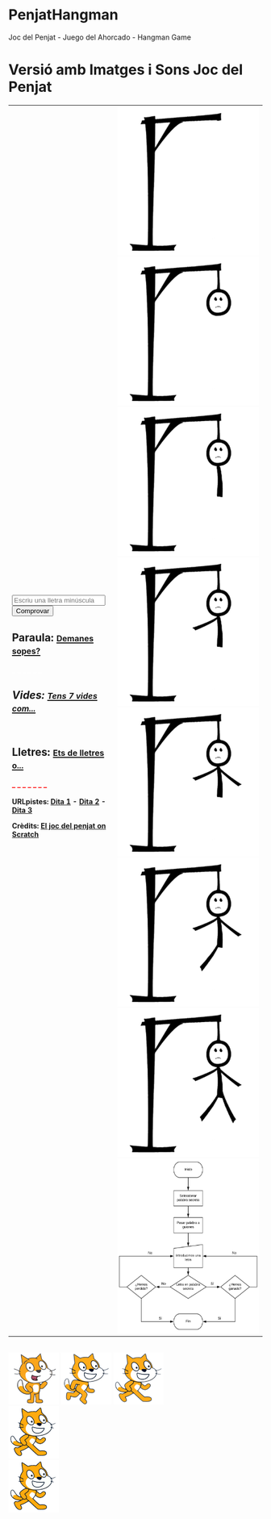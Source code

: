 # PenjatHangman
Joc del Penjat - Juego del Ahorcado -  Hangman Game
        <h1>Versió amb Imatges i Sons Joc del Penjat</h1>
        <table>
            <tr>
              <td>
                    <input id="lletra" type="text" 
                           placeholder="Escriu una lletra minúscula" maxlength="1"> 
                    <button id="Comprovar" onclick="Comprovar()">Comprovar</button>
                <h2>Paraula: 
                    <a href="https://www.arabalears.cat/portada/vols-sopes-record-nostres-padrins_129_3048940.html">
                        <font size=3>Demanes sopes?</font></a></h2>
                    <div id="Paraula" style="color: white;">
                        <strong>_ _ _ _ _ _ _</strong></div>
                <h2>Vides: 
                    <a href="https://pccd.dites.cat/p/Tenir_set_vides%2C_com_els_gats">
                        <font size=3>Tens 7 vides com...</font></a></h2>
                    <div id="Vides" style="color: blue;">
                        <strong>&nbsp;&nbsp;&nbsp;&nbsp;&nbsp;&nbsp;&nbsp;_</strong></div>
                <h2>Lletres: 
                    <a href="https://pccd.dites.cat/p/De_lletres">
                        <font size=3>Ets de lletres o...</font></a></h2>
                    <div id="Lletres" style="color: red;">
                        <strong>_ _ _ _ _ _ _</strong></div>
                <br>
                <strong>URLpistes: 
                    <a href="https://pccd.dites.cat/p/A_la_quinta_forca">Dita 1</a> - 
                    <a href="https://pccd.dites.cat/p/A_ca_un_penjat%2C_no_hi_anomenis_cordes">Dita 2</a> - 
                    <a href="https://pccd.dites.cat/p/Setze_jutges_d%27un_jutjat_mengen_fetge_d%27un_penjat">Dita 3</a>
                </strong>
                <br>
                <p><strong>Crèdits: 
                    <a href="https://prosselloe.wordpress.com/?p=5862">El joc del penjat on Scratch</a>
                </strong></p>
            </td>
            <td>
                <img src="public_html/img/ahorcado_6.png" id="ahorcado_6" style="width:300px;height:295px;">
                <img src="public_html/img/ahorcado_5.png" id="ahorcado_5" style="width:300px;height:295px;">
                <img src="public_html/img/ahorcado_4.png" id="ahorcado_4" style="width:300px;height:295px;">
                <img src="public_html/img/ahorcado_3.png" id="ahorcado_3" style="width:300px;height:295px;">
                <img src="public_html/img/ahorcado_2.png" id="ahorcado_2" style="width:300px;height:295px;">
                <img src="public_html/img/ahorcado_1.png" id="ahorcado_1" style="width:300px;height:295px;">
                <img src="public_html/img/ahorcado_0.png" id="ahorcado_0" style="width:300px;height:295px;">
                <a href="https://github.com/prosselloe/PenjatHangman/blob/main/public_html/img/ahorcado.jpg">
                <img src="public_html/img/ahorcado.jpg" id="ahorcado" style="width:300px;height:347px;"></a>
            </td>
          </tr>
        </table>  
        <audio id="mystery">      <source src="public_html/aud/mystery.mp3" type="audio/mpeg"></audio>
        <audio id="clock_ticking"><source src="public_html/aud/clock_ticking.mp3" type="audio/mpeg"></audio>
        <audio id="miau">         <source src="public_html/aud/miau.mp3" type="audio/mpeg"></audio>
        <audio id="cheer">        <source src="public_html/aud/cheer.mp3" type="audio/mpeg"></audio>
        <audio id="boom_cloud">   <source src="public_html/aud/boom_cloud.mp3" type="audio/mpeg"></audio>
        <audio id="bell_toll">    <source src="public_html/aud/bell_toll_x3.mp3" type="audio/mpeg"></audio>
        <audio id="cat-fight">    <source src="public_html/aud/cat-fight.mp3" type="audio/mpeg"></audio>
        <div id="Guia">
            <img src="public_html/img/disfraz3.png" id="disfraz3" style="width:100px;height:104px;">
            <img src="public_html/img/disfraz2.png" id="disfraz2" style="width:100px;height:104px;">
            <img src="public_html/img/disfraz1.png" id="disfraz1" style="width:100px;height:104px;">
        </div>
        <div id="Caminar">
            <img src="public_html/img/caminar.gif" id="caminar" style="width:100px;height:104px;">
        </div>
        <div id="Rotar">
            <img src="public_html/img/rotar.gif" id="rotar" style="width:100px;height:104px;">
        </div>
